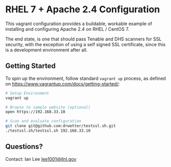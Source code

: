 # RHEL 7 + Apache 2.4 Configuration

This vagrant configuration provides a buildable, workable example of installing and configuring Apache 2.4 on RHEL / CentOS 7.

The end state, is one that should pass Tenable and DHS scanners for SSL security, with the exception of using a self signed SSL certificate, since this is a development environment after all.

## Getting Started

To spin up the environment, follow standard ``vagrant up`` process, as defined on https://www.vagrantup.com/docs/getting-started/:

```bash
# Setup Environment
vagrant up

# Browse to sample website (optional)
open https://192.168.33.10

# Scan and evaluate configuration
git clone git@github.com:drwetter/testssl.sh.git
./testssl.sh/testssl.sh 192.168.33.10
```

## Questions?

Contact: Ian Lee <lee1001@llnl.gov>
